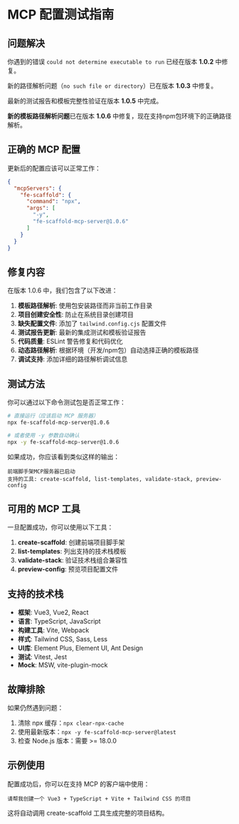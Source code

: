 # MCP 配置测试指南

## 问题解决

你遇到的错误 `could not determine executable to run` 已经在版本 **1.0.2** 中修复。

新的路径解析问题（`no such file or directory`）已在版本 **1.0.3** 中修复。

最新的测试报告和模板完整性验证在版本 **1.0.5** 中完成。

**新的模板路径解析问题**已在版本 **1.0.6** 中修复，现在支持npm包环境下的正确路径解析。

## 正确的 MCP 配置

更新后的配置应该可以正常工作：

```json
{
  "mcpServers": {
    "fe-scaffold": {
      "command": "npx",
      "args": [
        "-y",
        "fe-scaffold-mcp-server@1.0.6"
      ]
    }
  }
}
```

## 修复内容

在版本 1.0.6 中，我们包含了以下改进：

1. **模板路径解析**: 使用包安装路径而非当前工作目录
2. **项目创建安全性**: 防止在系统目录创建项目
3. **缺失配置文件**: 添加了 `tailwind.config.cjs` 配置文件
4. **测试报告更新**: 最新的集成测试和模板验证报告
5. **代码质量**: ESLint 警告修复和代码优化
6. **动态路径解析**: 根据环境（开发/npm包）自动选择正确的模板路径
7. **调试支持**: 添加详细的路径解析调试信息

## 测试方法

你可以通过以下命令测试包是否正常工作：

```bash
# 直接运行（应该启动 MCP 服务器）
npx fe-scaffold-mcp-server@1.0.6

# 或者使用 -y 参数自动确认
npx -y fe-scaffold-mcp-server@1.0.6
```

如果成功，你应该看到类似这样的输出：
```
前端脚手架MCP服务器已启动
支持的工具: create-scaffold, list-templates, validate-stack, preview-config
```

## 可用的 MCP 工具

一旦配置成功，你可以使用以下工具：

1. **create-scaffold**: 创建前端项目脚手架
2. **list-templates**: 列出支持的技术栈模板
3. **validate-stack**: 验证技术栈组合兼容性
4. **preview-config**: 预览项目配置文件

## 支持的技术栈

- **框架**: Vue3, Vue2, React
- **语言**: TypeScript, JavaScript  
- **构建工具**: Vite, Webpack
- **样式**: Tailwind CSS, Sass, Less
- **UI库**: Element Plus, Element UI, Ant Design
- **测试**: Vitest, Jest
- **Mock**: MSW, vite-plugin-mock

## 故障排除

如果仍然遇到问题：

1. 清除 npx 缓存：`npx clear-npx-cache`
2. 使用最新版本：`npx -y fe-scaffold-mcp-server@latest`
3. 检查 Node.js 版本：需要 >= 18.0.0

## 示例使用

配置成功后，你可以在支持 MCP 的客户端中使用：

```
请帮我创建一个 Vue3 + TypeScript + Vite + Tailwind CSS 的项目
```

这将自动调用 create-scaffold 工具生成完整的项目结构。